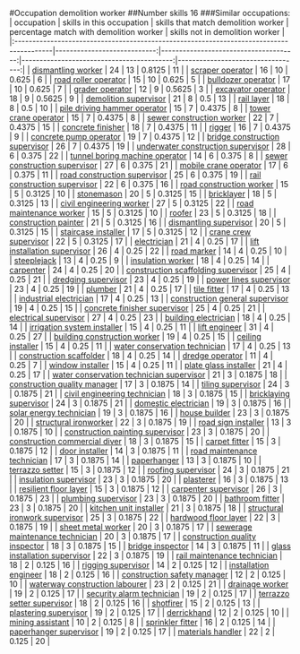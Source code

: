 #Occupation demolition worker
##Number skills 16
###Similar occupations:
| occupation                                                                              |   skills in this occupation |   skills that match demolition worker |   percentage match with demolition worker |   skills not in demolition worker |
|:----------------------------------------------------------------------------------------|----------------------------:|--------------------------------------:|------------------------------------------:|----------------------------------:|
| [dismantling worker](dismantling_worker.md)                                             |                          24 |                                    13 |                                    0.8125 |                                11 |
| [scraper operator](scraper_operator.md)                                                 |                          16 |                                    10 |                                    0.625  |                                 6 |
| [road roller operator](road_roller_operator.md)                                         |                          15 |                                    10 |                                    0.625  |                                 5 |
| [bulldozer operator](bulldozer_operator.md)                                             |                          17 |                                    10 |                                    0.625  |                                 7 |
| [grader operator](grader_operator.md)                                                   |                          12 |                                     9 |                                    0.5625 |                                 3 |
| [excavator operator](excavator_operator.md)                                             |                          18 |                                     9 |                                    0.5625 |                                 9 |
| [demolition supervisor](demolition_supervisor.md)                                       |                          21 |                                     8 |                                    0.5    |                                13 |
| [rail layer](rail_layer.md)                                                             |                          18 |                                     8 |                                    0.5    |                                10 |
| [pile driving hammer operator](pile_driving_hammer_operator.md)                         |                          15 |                                     7 |                                    0.4375 |                                 8 |
| [tower crane operator](tower_crane_operator.md)                                         |                          15 |                                     7 |                                    0.4375 |                                 8 |
| [sewer construction worker](sewer_construction_worker.md)                               |                          22 |                                     7 |                                    0.4375 |                                15 |
| [concrete finisher](concrete_finisher.md)                                               |                          18 |                                     7 |                                    0.4375 |                                11 |
| [rigger](rigger.md)                                                                     |                          16 |                                     7 |                                    0.4375 |                                 9 |
| [concrete pump operator](concrete_pump_operator.md)                                     |                          19 |                                     7 |                                    0.4375 |                                12 |
| [bridge construction supervisor](bridge_construction_supervisor.md)                     |                          26 |                                     7 |                                    0.4375 |                                19 |
| [underwater construction supervisor](underwater_construction_supervisor.md)             |                          28 |                                     6 |                                    0.375  |                                22 |
| [tunnel boring machine operator](tunnel_boring_machine_operator.md)                     |                          14 |                                     6 |                                    0.375  |                                 8 |
| [sewer construction supervisor](sewer_construction_supervisor.md)                       |                          27 |                                     6 |                                    0.375  |                                21 |
| [mobile crane operator](mobile_crane_operator.md)                                       |                          17 |                                     6 |                                    0.375  |                                11 |
| [road construction supervisor](road_construction_supervisor.md)                         |                          25 |                                     6 |                                    0.375  |                                19 |
| [rail construction supervisor](rail_construction_supervisor.md)                         |                          22 |                                     6 |                                    0.375  |                                16 |
| [road construction worker](road_construction_worker.md)                                 |                          15 |                                     5 |                                    0.3125 |                                10 |
| [stonemason](stonemason.md)                                                             |                          20 |                                     5 |                                    0.3125 |                                15 |
| [bricklayer](bricklayer.md)                                                             |                          18 |                                     5 |                                    0.3125 |                                13 |
| [civil engineering worker](civil_engineering_worker.md)                                 |                          27 |                                     5 |                                    0.3125 |                                22 |
| [road maintenance worker](road_maintenance_worker.md)                                   |                          15 |                                     5 |                                    0.3125 |                                10 |
| [roofer](roofer.md)                                                                     |                          23 |                                     5 |                                    0.3125 |                                18 |
| [construction painter](construction_painter.md)                                         |                          21 |                                     5 |                                    0.3125 |                                16 |
| [dismantling supervisor](dismantling_supervisor.md)                                     |                          20 |                                     5 |                                    0.3125 |                                15 |
| [staircase installer](staircase_installer.md)                                           |                          17 |                                     5 |                                    0.3125 |                                12 |
| [crane crew supervisor](crane_crew_supervisor.md)                                       |                          22 |                                     5 |                                    0.3125 |                                17 |
| [electrician](electrician.md)                                                           |                          21 |                                     4 |                                    0.25   |                                17 |
| [lift installation supervisor](lift_installation_supervisor.md)                         |                          26 |                                     4 |                                    0.25   |                                22 |
| [road marker](road_marker.md)                                                           |                          14 |                                     4 |                                    0.25   |                                10 |
| [steeplejack](steeplejack.md)                                                           |                          13 |                                     4 |                                    0.25   |                                 9 |
| [insulation worker](insulation_worker.md)                                               |                          18 |                                     4 |                                    0.25   |                                14 |
| [carpenter](carpenter.md)                                                               |                          24 |                                     4 |                                    0.25   |                                20 |
| [construction scaffolding supervisor](construction_scaffolding_supervisor.md)           |                          25 |                                     4 |                                    0.25   |                                21 |
| [dredging supervisor](dredging_supervisor.md)                                           |                          23 |                                     4 |                                    0.25   |                                19 |
| [power lines supervisor](power_lines_supervisor.md)                                     |                          23 |                                     4 |                                    0.25   |                                19 |
| [plumber](plumber.md)                                                                   |                          21 |                                     4 |                                    0.25   |                                17 |
| [tile fitter](tile_fitter.md)                                                           |                          17 |                                     4 |                                    0.25   |                                13 |
| [industrial electrician](industrial_electrician.md)                                     |                          17 |                                     4 |                                    0.25   |                                13 |
| [construction general supervisor](construction_general_supervisor.md)                   |                          19 |                                     4 |                                    0.25   |                                15 |
| [concrete finisher supervisor](concrete_finisher_supervisor.md)                         |                          25 |                                     4 |                                    0.25   |                                21 |
| [electrical supervisor](electrical_supervisor.md)                                       |                          27 |                                     4 |                                    0.25   |                                23 |
| [building electrician](building_electrician.md)                                         |                          18 |                                     4 |                                    0.25   |                                14 |
| [irrigation system installer](irrigation_system_installer.md)                           |                          15 |                                     4 |                                    0.25   |                                11 |
| [lift engineer](lift_engineer.md)                                                       |                          31 |                                     4 |                                    0.25   |                                27 |
| [building construction worker](building_construction_worker.md)                         |                          19 |                                     4 |                                    0.25   |                                15 |
| [ceiling installer](ceiling_installer.md)                                               |                          15 |                                     4 |                                    0.25   |                                11 |
| [water conservation technician](water_conservation_technician.md)                       |                          17 |                                     4 |                                    0.25   |                                13 |
| [construction scaffolder](construction_scaffolder.md)                                   |                          18 |                                     4 |                                    0.25   |                                14 |
| [dredge operator](dredge_operator.md)                                                   |                          11 |                                     4 |                                    0.25   |                                 7 |
| [window installer](window_installer.md)                                                 |                          15 |                                     4 |                                    0.25   |                                11 |
| [plate glass installer](plate_glass_installer.md)                                       |                          21 |                                     4 |                                    0.25   |                                17 |
| [water conservation technician supervisor](water_conservation_technician_supervisor.md) |                          21 |                                     3 |                                    0.1875 |                                18 |
| [construction quality manager](construction_quality_manager.md)                         |                          17 |                                     3 |                                    0.1875 |                                14 |
| [tiling supervisor](tiling_supervisor.md)                                               |                          24 |                                     3 |                                    0.1875 |                                21 |
| [civil engineering technician](civil_engineering_technician.md)                         |                          18 |                                     3 |                                    0.1875 |                                15 |
| [bricklaying supervisor](bricklaying_supervisor.md)                                     |                          24 |                                     3 |                                    0.1875 |                                21 |
| [domestic electrician](domestic_electrician.md)                                         |                          19 |                                     3 |                                    0.1875 |                                16 |
| [solar energy technician](solar_energy_technician.md)                                   |                          19 |                                     3 |                                    0.1875 |                                16 |
| [house builder](house_builder.md)                                                       |                          23 |                                     3 |                                    0.1875 |                                20 |
| [structural ironworker](structural_ironworker.md)                                       |                          22 |                                     3 |                                    0.1875 |                                19 |
| [road sign installer](road_sign_installer.md)                                           |                          13 |                                     3 |                                    0.1875 |                                10 |
| [construction painting supervisor](construction_painting_supervisor.md)                 |                          23 |                                     3 |                                    0.1875 |                                20 |
| [construction commercial diver](construction_commercial_diver.md)                       |                          18 |                                     3 |                                    0.1875 |                                15 |
| [carpet fitter](carpet_fitter.md)                                                       |                          15 |                                     3 |                                    0.1875 |                                12 |
| [door installer](door_installer.md)                                                     |                          14 |                                     3 |                                    0.1875 |                                11 |
| [road maintenance technician](road_maintenance_technician.md)                           |                          17 |                                     3 |                                    0.1875 |                                14 |
| [paperhanger](paperhanger.md)                                                           |                          13 |                                     3 |                                    0.1875 |                                10 |
| [terrazzo setter](terrazzo_setter.md)                                                   |                          15 |                                     3 |                                    0.1875 |                                12 |
| [roofing supervisor](roofing_supervisor.md)                                             |                          24 |                                     3 |                                    0.1875 |                                21 |
| [insulation supervisor](insulation_supervisor.md)                                       |                          23 |                                     3 |                                    0.1875 |                                20 |
| [plasterer](plasterer.md)                                                               |                          16 |                                     3 |                                    0.1875 |                                13 |
| [resilient floor layer](resilient_floor_layer.md)                                       |                          15 |                                     3 |                                    0.1875 |                                12 |
| [carpenter supervisor](carpenter_supervisor.md)                                         |                          26 |                                     3 |                                    0.1875 |                                23 |
| [plumbing supervisor](plumbing_supervisor.md)                                           |                          23 |                                     3 |                                    0.1875 |                                20 |
| [bathroom fitter](bathroom_fitter.md)                                                   |                          23 |                                     3 |                                    0.1875 |                                20 |
| [kitchen unit installer](kitchen_unit_installer.md)                                     |                          21 |                                     3 |                                    0.1875 |                                18 |
| [structural ironwork supervisor](structural_ironwork_supervisor.md)                     |                          25 |                                     3 |                                    0.1875 |                                22 |
| [hardwood floor layer](hardwood_floor_layer.md)                                         |                          22 |                                     3 |                                    0.1875 |                                19 |
| [sheet metal worker](sheet_metal_worker.md)                                             |                          20 |                                     3 |                                    0.1875 |                                17 |
| [sewerage maintenance technician](sewerage_maintenance_technician.md)                   |                          20 |                                     3 |                                    0.1875 |                                17 |
| [construction quality inspector](construction_quality_inspector.md)                     |                          18 |                                     3 |                                    0.1875 |                                15 |
| [bridge inspector](bridge_inspector.md)                                                 |                          14 |                                     3 |                                    0.1875 |                                11 |
| [glass installation supervisor](glass_installation_supervisor.md)                       |                          22 |                                     3 |                                    0.1875 |                                19 |
| [rail maintenance technician](rail_maintenance_technician.md)                           |                          18 |                                     2 |                                    0.125  |                                16 |
| [rigging supervisor](rigging_supervisor.md)                                             |                          14 |                                     2 |                                    0.125  |                                12 |
| [installation engineer](installation_engineer.md)                                       |                          18 |                                     2 |                                    0.125  |                                16 |
| [construction safety manager](construction_safety_manager.md)                           |                          12 |                                     2 |                                    0.125  |                                10 |
| [waterway construction labourer](waterway_construction_labourer.md)                     |                          23 |                                     2 |                                    0.125  |                                21 |
| [drainage worker](drainage_worker.md)                                                   |                          19 |                                     2 |                                    0.125  |                                17 |
| [security alarm technician](security_alarm_technician.md)                               |                          19 |                                     2 |                                    0.125  |                                17 |
| [terrazzo setter supervisor](terrazzo_setter_supervisor.md)                             |                          18 |                                     2 |                                    0.125  |                                16 |
| [shotfirer](shotfirer.md)                                                               |                          15 |                                     2 |                                    0.125  |                                13 |
| [plastering supervisor](plastering_supervisor.md)                                       |                          19 |                                     2 |                                    0.125  |                                17 |
| [derrickhand](derrickhand.md)                                                           |                          12 |                                     2 |                                    0.125  |                                10 |
| [mining assistant](mining_assistant.md)                                                 |                          10 |                                     2 |                                    0.125  |                                 8 |
| [sprinkler fitter](sprinkler_fitter.md)                                                 |                          16 |                                     2 |                                    0.125  |                                14 |
| [paperhanger supervisor](paperhanger_supervisor.md)                                     |                          19 |                                     2 |                                    0.125  |                                17 |
| [materials handler](materials_handler.md)                                               |                          22 |                                     2 |                                    0.125  |                                20 |
